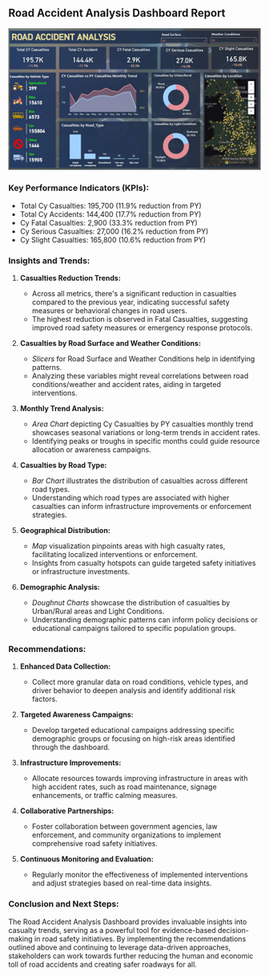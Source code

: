## Road Accident Analysis Dashboard Report
![Road Accident Analysis Dashboard](https://github.com/sanmyyung/Road-Accident-Analysis/blob/main/road%20dash.JPG)

### Key Performance Indicators (KPIs):

- Total Cy Casualties: 195,700 (11.9% reduction from PY)
- Total Cy Accidents: 144,400 (17.7% reduction from PY)
- Cy Fatal Casualties: 2,900 (33.3% reduction from PY)
- Cy Serious Casualties: 27,000 (16.2% reduction from PY)
- Cy Slight Casualties: 165,800 (10.6% reduction from PY)

### Insights and Trends:

1. **Casualties Reduction Trends:**
   - Across all metrics, there's a significant reduction in casualties compared to the previous year, indicating successful safety measures or behavioral changes in road users.
   - The highest reduction is observed in Fatal Casualties, suggesting improved road safety measures or emergency response protocols.

2. **Casualties by Road Surface and Weather Conditions:**
   - *Slicers* for Road Surface and Weather Conditions help in identifying patterns.
   - Analyzing these variables might reveal correlations between road conditions/weather and accident rates, aiding in targeted interventions.

3. **Monthly Trend Analysis:**
   - *Area Chart* depicting Cy Casualties by PY casualties monthly trend showcases seasonal variations or long-term trends in accident rates.
   - Identifying peaks or troughs in specific months could guide resource allocation or awareness campaigns.

4. **Casualties by Road Type:**
   - *Bar Chart* illustrates the distribution of casualties across different road types.
   - Understanding which road types are associated with higher casualties can inform infrastructure improvements or enforcement strategies.

5. **Geographical Distribution:**
   - *Map* visualization pinpoints areas with high casualty rates, facilitating localized interventions or enforcement.
   - Insights from casualty hotspots can guide targeted safety initiatives or infrastructure investments.

6. **Demographic Analysis:**
   - *Doughnut Charts* showcase the distribution of casualties by Urban/Rural areas and Light Conditions.
   - Understanding demographic patterns can inform policy decisions or educational campaigns tailored to specific population groups.

### Recommendations:

1. **Enhanced Data Collection:**
   - Collect more granular data on road conditions, vehicle types, and driver behavior to deepen analysis and identify additional risk factors.

2. **Targeted Awareness Campaigns:**
   - Develop targeted educational campaigns addressing specific demographic groups or focusing on high-risk areas identified through the dashboard.

3. **Infrastructure Improvements:**
   - Allocate resources towards improving infrastructure in areas with high accident rates, such as road maintenance, signage enhancements, or traffic calming measures.

4. **Collaborative Partnerships:**
   - Foster collaboration between government agencies, law enforcement, and community organizations to implement comprehensive road safety initiatives.

5. **Continuous Monitoring and Evaluation:**
   - Regularly monitor the effectiveness of implemented interventions and adjust strategies based on real-time data insights.

### Conclusion and Next Steps:

The Road Accident Analysis Dashboard provides invaluable insights into casualty trends, serving as a powerful tool for evidence-based decision-making in road safety initiatives. By implementing the recommendations outlined above and continuing to leverage data-driven approaches, stakeholders can work towards further reducing the human and economic toll of road accidents and creating safer roadways for all.
